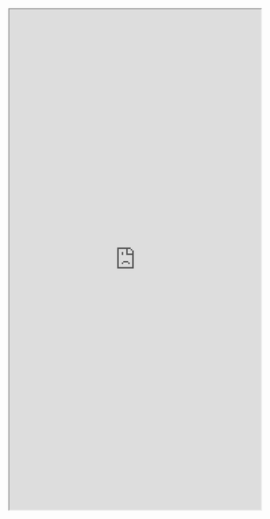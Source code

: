  <iframe src="https://github.com/hbs-rcs/hbsgrid-docs/discussions/" width="100%" height="1000px" title="Discussion Forum"></iframe>
